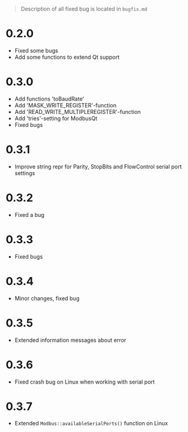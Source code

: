 > Description of all fixed bug is located in `bugfix.md`

# 0.2.0

* Fixed some bugs
* Add some functions to extend Qt support

# 0.3.0

* Add functions 'toBaudRate'
* Add 'MASK_WRITE_REGISTER'-function
* Add 'READ_WRITE_MULTIPLEREGISTER'-function
* Add 'tries'-setting for ModbusQt
* Fixed bugs

# 0.3.1

* Improve string repr for Parity, StopBits and FlowControl serial port settings

# 0.3.2

* Fixed a bug

# 0.3.3

* Fixed bugs

# 0.3.4

* Minor changes, fixed bug

# 0.3.5

* Extended information messages about error

# 0.3.6

* Fixed crash bug on Linux when working with serial port

# 0.3.7

* Extended `Modbus::availableSerialPorts()` function on Linux
